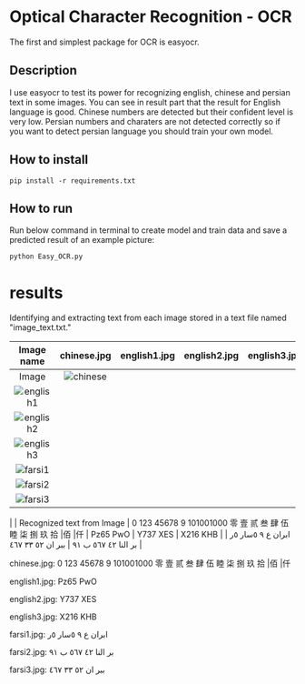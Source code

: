 # Optical Character Recognition - OCR

The first and simplest package for OCR is easyocr.

## Description

I use easyocr to test its power for recognizing english, chinese and persian text in some images.
You can see in result part that the result for English language is good.
Chinese numbers are detected but their confident level is very low.
Persian numbers and charaters are not detected correctly so if you want to detect persian language you should train your own model.

## How to install

```
pip install -r requirements.txt
```

##  How to run

Run below command in terminal to create model and train data and save a predicted result of an example picture:

```
python Easy_OCR.py
```

# results

Identifying and extracting text from each image stored in a text file named "image_text.txt."

|          Image name        | chinese.jpg    | english1.jpg    | english2.jpg    | english3.jpg    | farsi1.jpg    | farsi2.jpg    | farsi3.jpg    |
| :----------------------:   | :---: | :---: |:---: |:---: |:---: |:---: |:---: |
|             Image          |  ![chinese](https://github.com/javadnematollahi/python-assignment/assets/86910174/344a3d32-1e34-4b30-8054-fcdbca07be18)
  | ![english1](https://github.com/javadnematollahi/python-assignment/assets/86910174/c68747ad-f3d2-4a94-9e81-aff1308e3085)
   | ![english2](https://github.com/javadnematollahi/python-assignment/assets/86910174/2290bd47-1274-4dfc-a288-6849035e2cdf)
   | ![english3](https://github.com/javadnematollahi/python-assignment/assets/86910174/ce441309-479f-47cd-ad7c-85af3fe8e6e4)
   | ![farsi1](https://github.com/javadnematollahi/python-assignment/assets/86910174/2dc8c2d5-6a75-41bf-bc2a-6ff5905967c9)
   | ![farsi2](https://github.com/javadnematollahi/python-assignment/assets/86910174/b1904157-74ad-4b6e-a83c-281d5c0c7e59)
  | ![farsi3](https://github.com/javadnematollahi/python-assignment/assets/86910174/c1f09420-9a62-4f0e-b660-e9a46e0f2868)
  |
| Recognized text from Image | 0 123 45678 9
101001000
零 壹  贰  叁  肆  伍  睦  柒  捌  玖 拾 |佰 |仟
 | Pz65 PwO   | Y737 XES   | X216 KHB  | ابران
ع ٩ ٥سار
٥ر
  | بر النا
٤٢ ٥٦٧
ب ٩١  | ببر ان
٥٢
٣٣ ٤٦٧   |

chinese.jpg:
0
123 45678 9
101001000
零 壹  贰  叁  肆  伍  睦  柒  捌  玖 拾 |佰 |仟

english1.jpg:
Pz65 PwO

english2.jpg:
Y737 XES

english3.jpg:
X216 KHB

farsi1.jpg:
ابران
ع ٩ ٥سار
٥ر

farsi2.jpg:
بر النا
٤٢ ٥٦٧
ب ٩١

farsi3.jpg:
ببر ان
٥٢
٣٣ ٤٦٧






